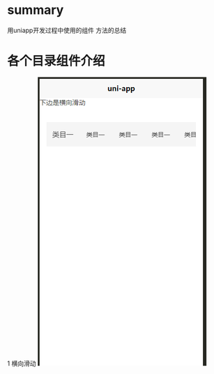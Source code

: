 # summary
用uniapp开发过程中使用的组件 方法的总结
# 各个目录组件介绍
1
横向滑动
![image](https://github.com/menglin1997/summary/blob/master/static/1.%E6%A8%AA%E5%90%91%E6%BB%91%E5%8A%A8.gif)
